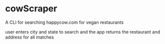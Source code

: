 # cowScraper

A CLI for searching happycow.com for vegan restaurants

user enters city and state to search and the app returns the restaurant and address for all matches
